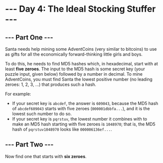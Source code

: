 # --- Day 4: The Ideal Stocking Stuffer ---

## --- Part One ---

Santa needs help mining some AdventCoins (very similar to bitcoins) to use as gifts for all the economically
forward-thinking little girls and boys.

To do this, he needs to find MD5 hashes which, in hexadecimal, start with at least **five zeroes**. The input to the MD5
hash is some secret key (your puzzle input, given below) followed by a number in decimal. To mine AdventCoins, you must
find Santa the lowest positive number (no leading zeroes: 1, 2, 3, ...) that produces such a hash.

For example:

- If your secret key is `abcdef`, the answer is `609043`, because the MD5 hash of `abcdef609043` starts with five
  zeroes (`000001dbbfa...`), and it is the lowest such number to do so.
- If your secret key is `pqrstuv`, the lowest number it combines with to make an MD5 hash starting with five zeroes is
  `1048970`; that is, the MD5 hash of `pqrstuv1048970` looks like `000006136ef...`.

## --- Part Two ---

Now find one that starts with **six zeroes**.